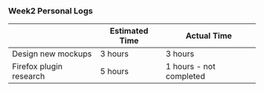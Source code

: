 ### Week2 Personal Logs
|               | Estimated Time| Actual Time   |
| ------------- | ------------- |----------------|
| Design new mockups  | 3 hours  |3 hours|
| Firefox plugin research  | 5 hours  | 1 hours - not completed | 

